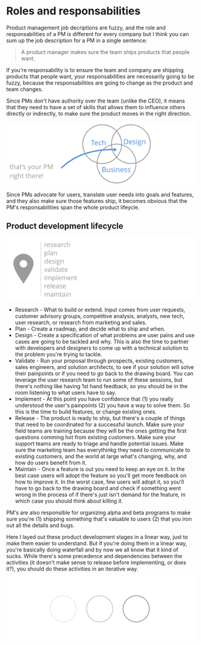# Roles and responsabilities

Product management job decriptions are fuzzy, and the role and responsabilities of a PM is different for every company
but I think you can sum up the job description for a PM in a single sentence:

> A product manager makes sure the team ships products that people want.

If you're responsability is to ensure the team and company are shipping products that people want, your
responsabilities are necessarily going to be fuzzy, because the responsabilities are going to change as the
product and team changes.

Since PMs don't have authority over the team (unlike the CEO), it means that they need to have a set of skills that
allows them to influence others directly or indirectly, to make sure the product moves in the right direction.

![](img/venn.svg)

Since PMs advocate for users, translate user needs into goals and features, and they also make sure those features ship,
it becomes obvious that the PM's responsabilities span the whole product lifeycle.

## Product development lifecycle

![](img/roadmap.svg)

* Research - What to build or extend. Input comes from user requests, customer advisory groups, competitive analysis, analysts, new tech, user research, or research from marketing and sales.
* Plan - Create a roadmap, and decide what to ship and when.
* Design - Create a specification of what problems are user pains and use cases are going to be tackled and why. This is also the time to partner with developers and designers to come up with a technical solution to the problem you're trying to tackle.
* Validate - Run your proposal through prospects, existing customers, sales engineers, and solution architects, to see if your solution will solve their painpoints or if you need to go back to the drawing board. You can leverage the user research team to run some of these sessions, but there's nothing like having 1st hand feedback, so you should be in the room listening to what users have to say.
* Implement - At this point you have confidence that (1) you really understood the user's painpoints (2) you have a way to solve them. So this is the time to build features, or change existing ones.
* Release - The product is ready to ship, but there's a couple of things that need to be coordinated for a successful launch. Make sure your field teams are training because they will be the ones getting the first questions comming hot from existing customers. Make sure your support teams are ready to triage and handle potential issues. Make sure the marketing team has everythinkg they need to communicate to existing customers, and the world at large what's changing, why, and how do users benefit from it.
* Maintain - Once a feature is out you need to keep an eye on it. In the best case users will adopt the feature so you'll get more feedback on how to improve it. In the worst case, few users will adopt it, so you'll have to go back to the drawing board and check if something went wrong in the process of if there's just isn't demand for the feature, in which case you should think about killing it.

PM's are also responsible for organizing alpha and beta programs to make sure you're (1) shipping something that's valuable to users (2) that you iron out all the details and bugs.

Here I layed out these product development stages in a linear way, just to make them easier to understand. But if you're doing them in a linear way, you're basically doing waterfall and by now we all know that it kind of sucks. While there's some precedence and dependencies between the activities (it doesn't make sense to release before implementing, or does it?), you should do these activities in an iterative way.

![](img/iterative.svg)

